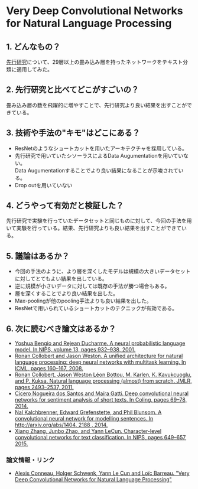 # Very Deep Convolutional Networks for Natural Language Processing

## 1. どんなもの？

[先行研究](https://arxiv.org/abs/1509.01626)について、29層以上の畳み込み層を持ったネットワークをテキスト分類に適用してみた。

## 2. 先行研究と比べてどこがすごいの？

畳み込み層の数を飛躍的に増やすことで、先行研究より良い結果を出すことができている。

## 3. 技術や手法の"キモ"はどこにある？

* ResNetのようなショートカットを用いたアーキテクチャを採用している。
* 先行研究で用いていたシソーラスによるData Augumentationを用いていない。  
  Data Augumentationすることでより良い結果になることが示唆されている。
* Drop outを用いていない

## 4. どうやって有効だと検証した？

先行研究で実験を行っていたデータセットと同じものに対して、今回の手法を用いて実験を行っている。結果、先行研究よりも良い結果を出すことができている。

## 5. 議論はあるか？

* 今回の手法のように、より層を深くしたモデルは規模の大きいデータセットに対してとてもよい結果を出している。
* 逆に規模が小さいデータに対しては既存の手法が勝つ場合もある。
* 層を深くすることでより良い結果を出した。
* Max-poolingが他のpooling手法よりも良い結果を出した。
* ResNetで用いられているショートカットのテクニックが有効である。

## 6. 次に読むべき論文はあるか？

* [Yoshua Bengio and Rejean Ducharme. A neural probabilistic language model. In NIPS, volume
13, pages 932–938, 2001.](http://www.jmlr.org/papers/volume3/bengio03a/bengio03a.pdf)
* [Ronan Collobert and Jason Weston. A unified architecture for natural language processing: deep neural networks with multitask learning. In ICML, pages 160–167, 2008.](http://citeseerx.ist.psu.edu/viewdoc/download?doi=10.1.1.149.8551&rep=rep1&type=pdf)
* [Ronan Collobert, Jason Weston Léon Bottou, M. Karlen, K. Kavukcuoglu, and P. Kuksa. Natural language processing (almost) from scratch. JMLR, pages 2493–2537, 2011.](http://www.jmlr.org/papers/volume12/collobert11a/collobert11a.pdf)
* [Cícero Nogueira dos Santos and Maíra Gatti. Deep convolutional neural networks for sentiment analysis of short texts. In Coling, pages 69–78, 2014.](http://www.aclweb.org/anthology/C14-1008)
* [Nal Kalchbrenner, Edward Grefenstette, and Phil Blunsom. A convolutional neural network for modelling sentences. In http://arxiv.org/abs/1404. 2188 , 2014.](https://arxiv.org/abs/1404.2188)
* [Xiang Zhang, Junbo Zhao, and Yann LeCun. Character-level convolutional networks for text classification. In NIPS, pages 649–657, 2015.](https://arxiv.org/abs/1509.01626)

### 論文情報・リンク

* [Alexis Conneau, Holger Schwenk, Yann Le Cun and Loïc Barreau. "Very Deep Convolutional Networks for Natural Language Processing"](https://arxiv.org/abs/1606.01781)
